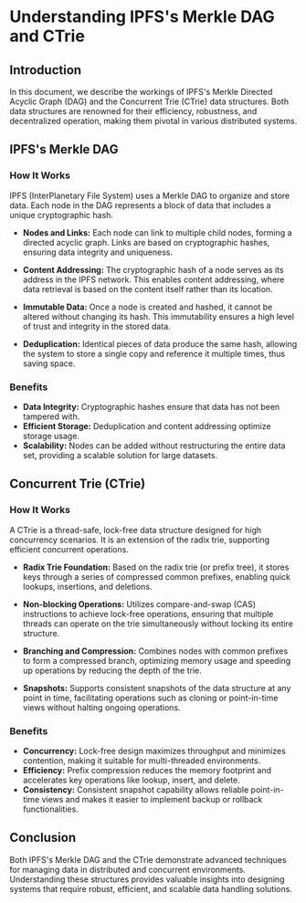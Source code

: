 # Understanding IPFS's Merkle DAG and CTrie

## Introduction

In this document, we describe the workings of IPFS's Merkle Directed Acyclic Graph (DAG) and the Concurrent Trie (CTrie) data structures. Both data structures are renowned for their efficiency, robustness, and decentralized operation, making them pivotal in various distributed systems.

## IPFS's Merkle DAG

### How It Works

IPFS (InterPlanetary File System) uses a Merkle DAG to organize and store data. Each node in the DAG represents a block of data that includes a unique cryptographic hash.

- **Nodes and Links:** Each node can link to multiple child nodes, forming a directed acyclic graph. Links are based on cryptographic hashes, ensuring data integrity and uniqueness.

- **Content Addressing:** The cryptographic hash of a node serves as its address in the IPFS network. This enables content addressing, where data retrieval is based on the content itself rather than its location.

- **Immutable Data:** Once a node is created and hashed, it cannot be altered without changing its hash. This immutability ensures a high level of trust and integrity in the stored data.

- **Deduplication:** Identical pieces of data produce the same hash, allowing the system to store a single copy and reference it multiple times, thus saving space.

### Benefits

- **Data Integrity:** Cryptographic hashes ensure that data has not been tampered with.
- **Efficient Storage:** Deduplication and content addressing optimize storage usage.
- **Scalability:** Nodes can be added without restructuring the entire data set, providing a scalable solution for large datasets.

## Concurrent Trie (CTrie)

### How It Works

A CTrie is a thread-safe, lock-free data structure designed for high concurrency scenarios. It is an extension of the radix trie, supporting efficient concurrent operations.

- **Radix Trie Foundation:** Based on the radix trie (or prefix tree), it stores keys through a series of compressed common prefixes, enabling quick lookups, insertions, and deletions.

- **Non-blocking Operations:** Utilizes compare-and-swap (CAS) instructions to achieve lock-free operations, ensuring that multiple threads can operate on the trie simultaneously without locking its entire structure.

- **Branching and Compression:** Combines nodes with common prefixes to form a compressed branch, optimizing memory usage and speeding up operations by reducing the depth of the trie.

- **Snapshots:** Supports consistent snapshots of the data structure at any point in time, facilitating operations such as cloning or point-in-time views without halting ongoing operations.

### Benefits

- **Concurrency:** Lock-free design maximizes throughput and minimizes contention, making it suitable for multi-threaded environments.
- **Efficiency:** Prefix compression reduces the memory footprint and accelerates key operations like lookup, insert, and delete.
- **Consistency:** Consistent snapshot capability allows reliable point-in-time views and makes it easier to implement backup or rollback functionalities.

## Conclusion

Both IPFS's Merkle DAG and the CTrie demonstrate advanced techniques for managing data in distributed and concurrent environments. Understanding these structures provides valuable insights into designing systems that require robust, efficient, and scalable data handling solutions.
